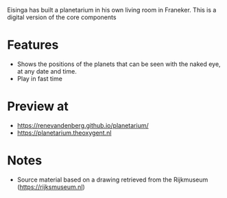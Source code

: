 Eisinga has built a planetarium in his own living room in Franeker. This is a digital version of the core components

# Features
- Shows the positions of the planets that can be seen with the naked eye, at any date and time.
- Play in fast time
  
# Preview at
- https://renevandenberg.github.io/planetarium/
- https://planetarium.theoxygent.nl

# Notes
- Source material based on a drawing retrieved from the Rijkmuseum (https://rijksmuseum.nl)
